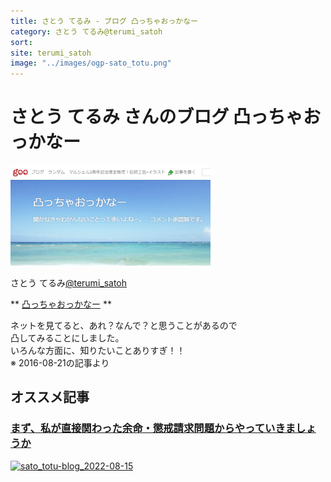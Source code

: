 ```yaml
---
title: さとう てるみ - ブログ 凸っちゃおっかなー   
category: さとう てるみ@terumi_satoh  
sort: 
site: terumi_satoh  
image: "../images/ogp-sato_totu.png"  
---
```

# さとう てるみ さんのブログ 凸っちゃおっかなー  

![sato_totu](../images/ogp-sato_totu.png)

さとう てるみ[@terumi_satoh](https://twitter.com/terumi_satoh)

** [凸っちゃおっかなー](https://blog.goo.ne.jp/terumi_satoh)  **

ネットを見てると、あれ？なんで？と思うことがあるので  
凸してみることにしました。  
いろんな方面に、知りたいことありすぎ！！  
※ 2016-08-21の記事より  

## オススメ記事

###  [まず、私が直接関わった余命・懲戒請求問題からやっていきましょうか](https://blog.goo.ne.jp/terumi_satoh/e/e55b70dc9fa01f9a79088246c3ad9059)

[![sato_totu-blog_2022-08-15](../../images/sato_totu-blog_2022-08-15.png)](https://blog.goo.ne.jp/terumi_satoh/e/e55b70dc9fa01f9a79088246c3ad9059)
